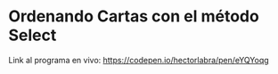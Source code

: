 # Ordenando Cartas con el método Select

Link al programa en vivo: https://codepen.io/hectorlabra/pen/eYQYoqg